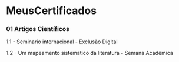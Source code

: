 # MeusCertificados
### 01 Artigos Científicos
1.1 - Seminario internacional - Exclusão Digital

1.2 - Um mapeamento sistematico da literatura - Semana Acadêmica 
